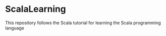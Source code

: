 # ScalaLearning
This repository follows the Scala tutorial for learning the Scala programming language
